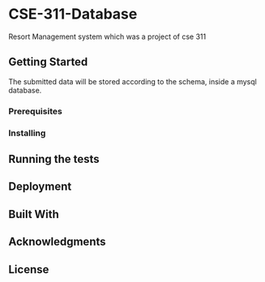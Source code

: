 # CSE-311-Database
Resort Management system which was a project of cse 311


## Getting Started

The submitted data will be stored according to the schema, inside a mysql database.

### Prerequisites



### Installing


## Running the tests




## Deployment



## Built With




## Acknowledgments



## License


